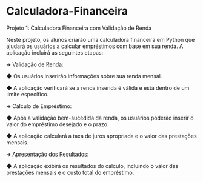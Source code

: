 # Calculadora-Financeira

Projeto 1: Calculadora Financeira com Validação de Renda

Neste projeto, os alunos criarão uma calculadora financeira em Python que ajudará os
usuários a calcular empréstimos com base em sua renda. A aplicação incluirá as seguintes
etapas:

➔ Validação de Renda:

◆ Os usuários inserirão informações sobre sua renda mensal.

◆ A aplicação verificará se a renda inserida é válida e está dentro de um limite
específico.

➔ Cálculo de Empréstimo:

◆ Após a validação bem-sucedida da renda, os usuários poderão inserir o valor
do empréstimo desejado e o prazo.

◆ A aplicação calculará a taxa de juros apropriada e o valor das prestações
mensais.

➔ Apresentação dos Resultados:

◆ A aplicação exibirá os resultados do cálculo, incluindo o valor das prestações
mensais e o custo total do empréstimo.
